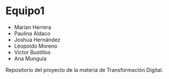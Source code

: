 # Equipo1
- Marian Herrera
- Paulina Aldaco
- Joshua Hernández
- Leopoldo Moreno
- Victor Bustillos
- Ana Munguía


Repositorio del proyecto de la materia de Transformación Digital.
